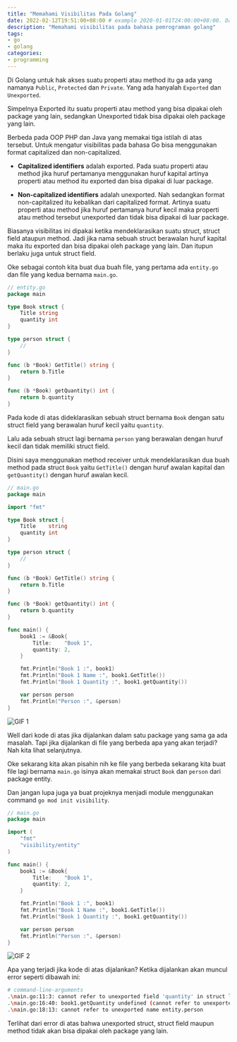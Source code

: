 ```yaml
---
title: "Memahami Visibilitas Pada Golang"
date: 2022-02-12T19:51:00+08:00 # example 2020-01-01T24:00:00+08:00. Date should be the current time! you need insert it manually.
description: "Memahami visibilitas pada bahasa pemrograman golang"
tags:
- go
- golang
categories:
- programming
---
```


Di Golang untuk hak akses suatu properti atau method itu ga ada yang namanya `Public`, `Protected` dan `Private`. Yang ada hanyalah `Exported` dan `Unexported`.

Simpelnya Exported itu suatu properti atau method yang bisa dipakai oleh package yang lain, sedangkan Unexported tidak bisa dipakai oleh package yang lain.

Berbeda pada OOP PHP dan Java yang memakai tiga istilah di atas tersebut. Untuk mengatur visibilitas pada bahasa Go bisa menggunakan format capitalized dan non-capitalized.

- **Capitalized identifiers** adalah exported. Pada suatu properti atau method jika huruf pertamanya menggunakan huruf kapital artinya properti atau method itu exported dan bisa dipakai di luar package.

- **Non-capitalized identifiers** adalah unexported. Nah sedangkan format non-capitalized itu kebalikan dari capitalized format. Artinya suatu properti atau method jika huruf pertamanya huruf kecil maka properti atau method tersebut unexported dan tidak bisa dipakai di luar package.

Biasanya visibilitas ini dipakai ketika mendeklarasikan suatu struct, struct field ataupun method. Jadi jika nama sebuah struct berawalan huruf kapital maka itu exported dan bisa dipakai oleh package yang lain. Dan itupun berlaku juga untuk struct field.

Oke sebagai contoh kita buat dua buah file, yang pertama ada `entity.go` dan file yang kedua bernama `main.go`.

```go
// entity.go
package main

type Book struct {
    Title string
    quantity int
}

type person struct {
    //
}

func (b *Book) GetTitle() string {
    return b.Title
}

func (b *Book) getQuantity() int {
    return b.quantity
}
```

Pada kode di atas dideklarasikan sebuah struct bernama `Book` dengan satu struct field yang berawalan huruf kecil yaitu `quantity`.

Lalu ada sebuah struct lagi bernama `person` yang berawalan dengan huruf kecil dan tidak memiliki struct field.

Disini saya menggunakan method receiver untuk mendeklarasikan dua buah method pada struct `Book` yaitu `GetTitle()` dengan huruf awalan kapital dan `getQuantity()` dengan huruf awalan kecil.

```go
// main.go
package main

import "fmt"

type Book struct {
	Title    string
	quantity int
}

type person struct {
	//
}

func (b *Book) GetTitle() string {
	return b.Title
}

func (b *Book) getQuantity() int {
	return b.quantity
}

func main() {
	book1 := &Book{
		Title:    "Book 1",
		quantity: 2,
	}

	fmt.Println("Book 1 :", book1)
	fmt.Println("Book 1 Name :", book1.GetTitle())
	fmt.Println("Book 1 Quantity :", book1.getQuantity())

	var person person
	fmt.Println("Person :", &person)
}
```

![GIF 1](blog/memahami-visibilitas-pada-golang/1.gif)

Well dari kode di atas jika dijalankan dalam satu package yang sama ga ada masalah. Tapi jika dijalankan di file yang berbeda apa yang akan terjadi? Nah kita lihat selanjutnya.

Oke sekarang kita akan pisahin nih ke file yang berbeda sekarang kita buat file lagi bernama `main.go` isinya akan memakai struct `Book` dan `person` dari package entity.

Dan jangan lupa juga ya buat projeknya menjadi module menggunakan command `go mod init visibility`.

```go
// main.go
package main

import (
	"fmt"
	"visibility/entity"
)

func main() {
	book1 := &Book{
		Title:    "Book 1",
		quantity: 2,
	}

	fmt.Println("Book 1 :", book1)
	fmt.Println("Book 1 Name :", book1.GetTitle())
	fmt.Println("Book 1 Quantity :", book1.getQuantity())

	var person person
	fmt.Println("Person :", &person)
}
```

![GIF 2](blog/memahami-visibilitas-pada-golang/2.gif)

Apa yang terjadi jika kode di atas dijalankan? Ketika dijalankan akan muncul error seperti dibawah ini:

```bash
# command-line-arguments
.\main.go:11:3: cannot refer to unexported field 'quantity' in struct literal of type entity.Book
.\main.go:16:40: book1.getQuantity undefined (cannot refer to unexported field or method getQuantity)
.\main.go:18:13: cannot refer to unexported name entity.person
```

Terlihat dari error di atas bahwa unexported struct, struct field maupun method tidak akan bisa dipakai oleh package yang lain.